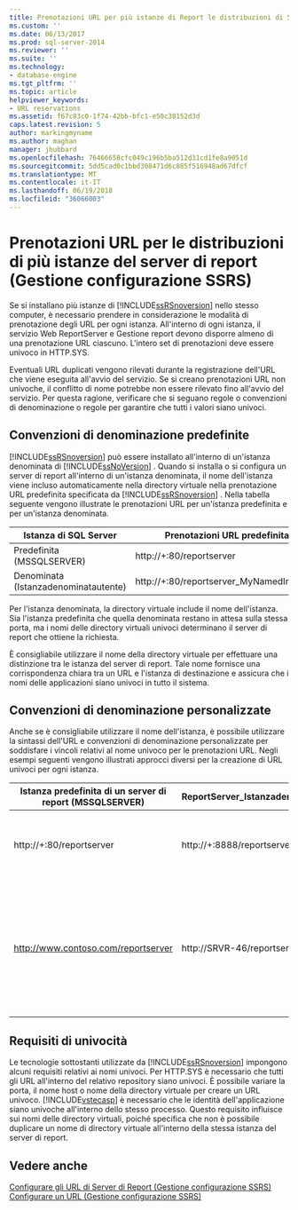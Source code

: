 ```yaml
---
title: Prenotazioni URL per più istanze di Report le distribuzioni di Server (Gestione configurazione SSRS) | Documenti Microsoft
ms.custom: ''
ms.date: 06/13/2017
ms.prod: sql-server-2014
ms.reviewer: ''
ms.suite: ''
ms.technology:
- database-engine
ms.tgt_pltfrm: ''
ms.topic: article
helpviewer_keywords:
- URL reservations
ms.assetid: f67c83c0-1f74-42bb-bfc1-e50c38152d3d
caps.latest.revision: 5
author: markingmyname
ms.author: maghan
manager: jhubbard
ms.openlocfilehash: 76466658cfc049c196b5ba512d31cd1fe8a9051d
ms.sourcegitcommit: 5dd5cad0c1bbd308471d6c885f516948ad67dfcf
ms.translationtype: MT
ms.contentlocale: it-IT
ms.lasthandoff: 06/19/2018
ms.locfileid: "36066003"
---
```

# <a name="url-reservations-for-multi-instance-report-server-deployments--ssrs-configuration-manager"></a>Prenotazioni URL per le distribuzioni di più istanze del server di report (Gestione configurazione SSRS)
  Se si installano più istanze di [!INCLUDE[ssRSnoversion](../../includes/ssrsnoversion-md.md)] nello stesso computer, è necessario prendere in considerazione le modalità di prenotazione degli URL per ogni istanza. All'interno di ogni istanza, il servizio Web ReportServer e Gestione report devono disporre almeno di una prenotazione URL ciascuno. L'intero set di prenotazioni deve essere univoco in HTTP.SYS.  
  
 Eventuali URL duplicati vengono rilevati durante la registrazione dell'URL che viene eseguita all'avvio del servizio. Se si creano prenotazioni URL non univoche, il conflitto di nome potrebbe non essere rilevato fino all'avvio del servizio. Per questa ragione, verificare che si seguano regole o convenzioni di denominazione o regole per garantire che tutti i valori siano univoci.  
  
## <a name="default-naming-conventions"></a>Convenzioni di denominazione predefinite  
 [!INCLUDE[ssRSnoversion](../../includes/ssrsnoversion-md.md)] può essere installato all'interno di un'istanza denominata di [!INCLUDE[ssNoVersion](../../includes/ssnoversion-md.md)] . Quando si installa o si configura un server di report all'interno di un'istanza denominata, il nome dell'istanza viene incluso automaticamente nella directory virtuale nella prenotazione URL predefinita specificata da [!INCLUDE[ssRSnoversion](../../includes/ssrsnoversion-md.md)] . Nella tabella seguente vengono illustrate le prenotazioni URL per un'istanza predefinita e per un'istanza denominata.  
  
|Istanza di SQL Server|Prenotazioni URL predefinita|  
|-------------------------|-----------------------------|  
|Predefinita (MSSQLSERVER)|http://+:80/reportserver|  
|Denominata (Istanzadenominatautente)|http://+:80/reportserver_MyNamedInstance|  
  
 Per l'istanza denominata, la directory virtuale include il nome dell'istanza. Sia l'istanza predefinita che quella denominata restano in attesa sulla stessa porta, ma i nomi delle directory virtuali univoci determinano il server di report che ottiene la richiesta.  
  
 È consigliabile utilizzare il nome della directory virtuale per effettuare una distinzione tra le istanza del server di report. Tale nome fornisce una corrispondenza chiara tra un URL e l'istanza di destinazione e assicura che i nomi delle applicazioni siano univoci in tutto il sistema.  
  
## <a name="custom-naming-conventions"></a>Convenzioni di denominazione personalizzate  
 Anche se è consigliabile utilizzare il nome dell'istanza, è possibile utilizzare la sintassi dell'URL e convenzioni di denominazione personalizzate per soddisfare i vincoli relativi al nome univoco per le prenotazioni URL. Negli esempi seguenti vengono illustrati approcci diversi per la creazione di URL univoci per ogni istanza.  
  
|Istanza predefinita di un server di report (MSSQLSERVER)|ReportServer_Istanzadenominatautente|Univocità|  
|----------------------------------------------------|-----------------------------------|----------------|  
|http://+:80/reportserver|http://+:8888/reportserver|Ogni istanza resta in attesa su una porta diversa.|  
|http://www.contoso.com/reportserver|http://SRVR-46/reportserver|Ogni istanza risponde a nomi di server diversi (nome completo di dominio e nome del computer).|  
  
## <a name="uniqueness-requirements"></a>Requisiti di univocità  
 Le tecnologie sottostanti utilizzate da [!INCLUDE[ssRSnoversion](../../includes/ssrsnoversion-md.md)] impongono alcuni requisiti relativi ai nomi univoci. Per HTTP.SYS è necessario che tutti gli URL all'interno del relativo repository siano univoci. È possibile variare la porta, il nome host o nome della directory virtuale per creare un URL univoco. [!INCLUDE[vstecasp](../../includes/vstecasp-md.md)] è necessario che le identità dell'applicazione siano univoche all'interno dello stesso processo. Questo requisito influisce sui nomi delle directory virtuali, poiché specifica che non è possibile duplicare un nome di directory virtuale all'interno della stessa istanza del server di report.  
  
## <a name="see-also"></a>Vedere anche  
 [Configurare gli URL di Server di Report &#40;Gestione configurazione SSRS&#41;](configure-report-server-urls-ssrs-configuration-manager.md)   
 [Configurare un URL &#40;Gestione configurazione SSRS&#41;](configure-a-url-ssrs-configuration-manager.md)  
  
  